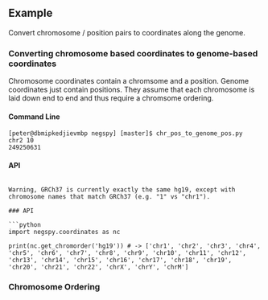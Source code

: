 ## Example

Convert chromosome / position pairs to coordinates along the genome.

### Converting chromosome based coordinates to genome-based coordinates

Chromosome coordinates contain a chromsome and a position. Genome coordinates
just contain positions. They assume that each chromosome is laid down end to
end and thus require a chromsome ordering.

#### Command Line

```
[peter@dbmipkedjievmbp negspy] [master]$ chr_pos_to_genome_pos.py
chr2 10
249250631
```

#### API

```

Warning, GRCh37 is currently exactly the same hg19, except with chromosome names that match GRCh37 (e.g. "1" vs "chr1").

### API

```python
import negspy.coordinates as nc

print(nc.get_chromorder('hg19')) # -> ['chr1', 'chr2', 'chr3', 'chr4', 'chr5', 'chr6', 'chr7', 'chr8', 'chr9', 'chr10', 'chr11', 'chr12', 'chr13', 'chr14', 'chr15', 'chr16', 'chr17', 'chr18', 'chr19', 'chr20', 'chr21', 'chr22', 'chrX', 'chrY', 'chrM']
```


### Chromosome Ordering
